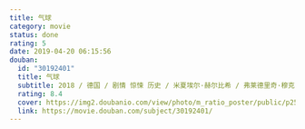 ```yaml
---
title: 气球
category: movie
status: done
rating: 5
date: 2019-04-20 06:15:56
douban:
  id: "30192401"
  title: 气球
  subtitle: 2018 / 德国 / 剧情 惊悚 历史 / 米夏埃尔·赫尔比希 / 弗莱德里奇·穆克 卡罗利妮·舒赫
  rating: 8.4
  cover: https://img2.doubanio.com/view/photo/m_ratio_poster/public/p2586729373.jpg
  link: https://movie.douban.com/subject/30192401/
---
```


